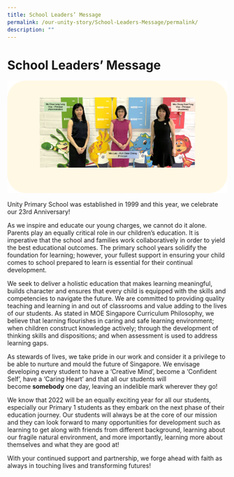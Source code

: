 ```yaml
---
title: School Leaders’ Message
permalink: /our-unity-story/School-Leaders-Message/permalink/
description: ""
---
```

School Leaders’ Message
=======================
![](/images/Final.png)

Unity Primary School was established in 1999 and this year, we celebrate our 23rd Anniversary!

As we inspire and educate our young charges, we cannot do it alone. Parents play an equally critical role in our children’s education. It is imperative that the school and families work collaboratively in order to yield the best educational outcomes. The primary school years solidify the foundation for learning; however, your fullest support in ensuring your child comes to school prepared to learn is essential for their continual development.

We seek to deliver a holistic education that makes learning meaningful, builds character and ensures that every child is equipped with the skills and competencies to navigate the future. We are committed to providing quality teaching and learning in and out of classrooms and value adding to the lives of our students. As stated in MOE Singapore Curriculum Philosophy, we believe that learning flourishes in caring and safe learning environment; when children construct knowledge actively; through the development of thinking skills and dispositions; and when assessment is used to address learning gaps.

As stewards of lives, we take pride in our work and consider it a privilege to be able to nurture and mould the future of Singapore. We envisage developing every student to have a ‘Creative Mind’, become a ‘Confident Self’, have a ‘Caring Heart’ and that all our students will become **somebody** one day, leaving an indelible mark wherever they go!

We know that 2022 will be an equally exciting year for all our students, especially our Primary 1 students as they embark on the next phase of their education journey. Our students will always be at the core of our mission and they can look forward to many opportunities for development such as learning to get along with friends from different background, learning about our fragile natural environment, and more importantly, learning more about themselves and what they are good at!

With your continued support and partnership, we forge ahead with faith as always in touching lives and transforming futures!